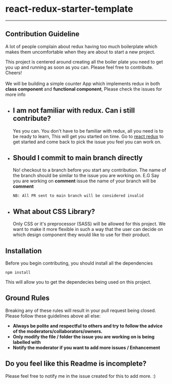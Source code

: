 # react-redux-starter-template

---

## Contribution Guideline

A lot of people complain about redux having too much boilerplate which makes them uncomfortable when they are about to start a new project. <br />

This project is centered around creating all the boiler plate you need to get you up and running as soon as you can. Please feel free to contribute. Cheers!
<br /> <br />
We will be building a simple counter App which implements redux in both **class component** and **functional component**, Please check the issues for more info

- ## I am not familiar with redux. Can i still contribute?

  Yes you can. You don't have to be familiar with redux, all you need is to be ready to learn, This will get you started on time. Go to [react redux](https://react-redux.js.org/) to get started and come back to pick the issue you feel you can work on.

- ## Should I commit to main branch directly
  No! checkout to a branch before you start any contribution.
  The name of the branch should be similar to the issue you are working on.
  E.G Say you are working on **comment** issue the name of your branch will be **comment**
  <br />
  ```
  NB: All PR sent to main branch will be considered invalid
  ```
- ## What about CSS Library?
  Only CSS or it's preprocessor (SASS) will be allowed for this project. We want to make it more flexible in such a way that the user can decide on which design component they would like to use for their product.

## Installation

Before you begin contributing, you should install all the dependencies <br />

```
npm install
```

This will allow you to get the dependecies being used on this project.

## Ground Rules

Breaking any of these rules will result in your pull request being closed. Please follow these guidelines above all else:

- **Always be polite and respectful to others and try to follow the advice of the moderators/collaborators/owners.**
- **Only modify the file / folder the issue you are working on is being labelled with**
- **Notify the moderator if you want to add more issues / Enhancement**

## Do you feel like this Readme is incomplete?

Please feel free to notify me in the issue created for this to add more. :)
